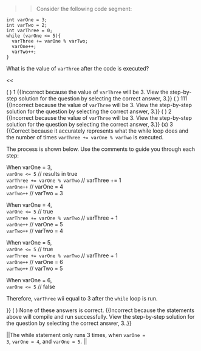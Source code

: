 >>Consider the following code segment:
<pre><code class="java language-java">int varOne = 3;
int varTwo = 2;
int varThree = 0;
while (varOne &lt;= 5){
  varThree += varOne % varTwo;
  varOne++;
  varTwo++;
}
</code></pre>
<p>What is the value of <code>varThree</code> after the code is executed?</p><<

( ) 1 {{Incorrect because the value of <code>varThree</code> will be 3. View the step-by-step solution for the question by selecting the correct answer, 3.}}
( ) 111 {{Incorrect because the value of <code>varThree</code> will be 3. View the step-by-step solution for the question by selecting the correct answer, 3.}}
( ) 2 {{Incorrect because the value of <code>varThree</code> will be 3. View the step-by-step solution for the question by selecting the correct answer, 3.}}
(x) 3 {{Correct because it accurately represents what the while loop does and the number of times <code>varThree += varOne % varTwo</code> is executed.
<p>The process is shown below. Use the comments to guide you through each step:</p>
<p>When varOne = 3,<br/>
<code>varOne &lt;= 5</code> // results in true<br/>
<code>varThree += varOne % varTwo</code> // varThree += 1<br/>
<code>varOne++</code> // varOne = 4<br/>
<code>varTwo++</code> // varTwo = 3</p>
<p>When varOne = 4,<br/>
<code>varOne &lt;= 5</code> // true<br/>
<code>varThree += varOne % varTwo</code> // varThree + 1<br/>
<code>varOne++</code> // varOne = 5<br/>
<code>varTwo++</code> // varTwo = 4</p>
<p>When varOne = 5,<br/>
<code>varOne &lt;= 5</code> // true<br/>
<code>varThree += varOne % varTwo</code> // varThree + 1<br/>
<code>varOne++</code> // varOne = 6<br/>
<code>varTwo++</code> // varTwo = 5</p>
<p>When varOne = 6,<br/>
<code>varOne &lt;= 5</code> // false</p>
<p>Therefore, <code>varThree</code> wii equal to 3 after the <code>while</code> loop is run.</p>}}
( ) None of these answers is correct. {{Incorrect because the statements above will compile and run successfully. View the step-by-step solution for the question by selecting the correct answer, 3..}}

||The while statement only runs 3 times, when <code>varOne = 3</code>, <code>varOne = 4</code>, and <code>varOne = 5</code>. ||
